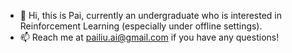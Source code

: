 - 👋 Hi, this is Pai, currently an undergraduate who is interested in Reinforcement Learning (especially under offline settings).
- 📫 Reach me at pailiu.ai@gmail.com if you have any questions!

<!---
Coder-PAI/Coder-PAI is a ✨ special ✨ repository because its `README.md` (this file) appears on your GitHub profile.
You can click the Preview link to take a look at your changes.
--->
